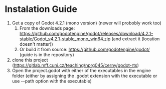 # Instalation Guide
1. Get a copy of Godot 4.2.1 (mono version) (newer will probobly work too)
   1. From the downloads page: https://github.com/godotengine/godot/releases/download/4.2.1-stable/Godot_v4.2.1-stable_mono_win64.zip (and extract it (location doesn't matter))
   2. Or build it from source: https://github.com/godotengine/godot/ (guide is in the repository)
2. clone this project (https://gitlab.mff.cuni.cz/teaching/nprg045/cerny/godot-rts)
3. Open the project.godot with either of the executables in the engine folder (either by assigning the .godot extension with the executable or use --path option with the executable)